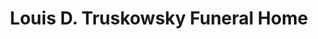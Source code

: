 ---
title: "Louis D. Truskowsky Funeral Home"
url: /shenandoah/louis-d-truskowsky-funeral-home/
shop: Bestattungen
---